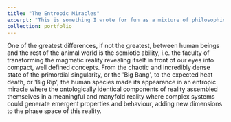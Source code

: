 ```yaml
---
title: "The Entropic Miracles"
excerpt: "This is something I wrote for fun as a mixture of philosophical and scientific perspectives on the human mind. Find here the [PDF](https://github.com/gullirg/gullirg.github.io/blob/master/files/TheEntropicMiracle.pdf)"
collection: portfolio
---
```


One of the greatest differences, if not the greatest, between human beings and the rest of the animal world is the semiotic ability, i.e. the faculty of transforming the magmatic reality revealing itself in front of our eyes into compact, well defined concepts. From the chaotic and incredibly dense state of the primordial singularity, or the 'Big Bang', to the expected heat death, or 'Big Rip', the human species made its appearance in an entropic miracle where the ontologically identical components of reality assembled themselves in a meaningful and manyfold reality where complex systems could generate emergent properties and behaviour, adding new dimensions to the phase space of this reality.
